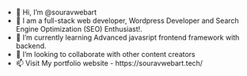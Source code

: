 <ul>
  <li>
    👋 Hi, I’m @souravwebart
  </li>
    <li>
      👀 I am a full-stack web developer, Wordpress Developer and Search Engine Optimization (SEO) Enthusiast!.
 </li>
    <li>
      🌱 I’m currently learning Advanced javasript frontend framework with backend.
  </li>
    <li>
  💞️ I’m looking to collaborate with other content creators
  </li>
<li>
📫 Visit My portfolio website - https://souravwebart.tech/
  </li>
  </ul>

<!---
souravwebart/souravwebart is a ✨ special ✨ repository because its `README.md` (this file) appears on your GitHub profile.
You can click the Preview link to take a look at your changes.
--->
